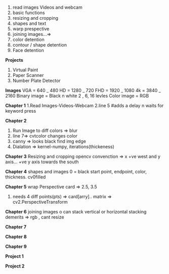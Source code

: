 1. read images Videos and webcam
2. basic functions
3. resizing and cropping
4. shapes and text
5. warp prespective
6. joining images...=>
7. color detention
8. contour / shape detention
9. Face detention

**Projects**

1. Virtual Paint
2. Paper Scanner
3. Number Plate Detector

**Images**
VGA = 640 _ 480 HD = 1280 _ 720 FHD = 1920 _ 1080 4k = 3840 _ 2160
Binary image = Black n white
2 , 6, 16 levles
Color image = RGB

**Chapter 1**
1.Read Images-Videos-Webcam
2.line 5 #adds a delay n waits for keyword press

**Chapter 2**
1. Run Image to diff colors => blur
2. line 7=> cvtcolor changes color
3. canny => looks black find img edge
4. Dialation => kernel-numpy, iterations(thickeness)

**Chapter 3**
Resizing and cropping
opencv convenction => x +ve west and y axis... +ve y axis towards the south

**Chapter 4**
shapes and images
0 = black
start point, endpoint, color, thickness. cv0filled

**Chapter 5**
wrap Perspective
card => 2.5, 3.5
1. needs 4 diff points(pts) => card[arry]..
matrix => cv2.PerspectiveTransform

**Chapter 6**
joining images
o can stack vertical or horizontal
stacking demerits => rgb , cant resize

**Chapter 7**

**Chapter 8**

**Chapter 9**

**Project 1**

**Project 2**
